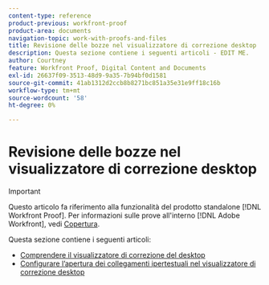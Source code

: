 ```yaml
---
content-type: reference
product-previous: workfront-proof
product-area: documents
navigation-topic: work-with-proofs-and-files
title: Revisione delle bozze nel visualizzatore di correzione desktop
description: Questa sezione contiene i seguenti articoli - EDIT ME.
author: Courtney
feature: Workfront Proof, Digital Content and Documents
exl-id: 26637f09-3513-48d9-9a35-7b94bf0d1581
source-git-commit: 41ab1312d2ccb8b8271bc851a35e31e9ff18c16b
workflow-type: tm+mt
source-wordcount: '58'
ht-degree: 0%

---
```


# Revisione delle bozze nel visualizzatore di correzione desktop

>[!IMPORTANT]
>
>Questo articolo fa riferimento alla funzionalità del prodotto standalone [!DNL Workfront Proof]. Per informazioni sulle prove all&#39;interno [!DNL Adobe Workfront], vedi [Copertura](../../../review-and-approve-work/proofing/proofing.md).

Questa sezione contiene i seguenti articoli:

* [Comprendere il visualizzatore di correzione del desktop](../../../workfront-proof/wp-work-proofsfiles/review-proofs-dpv/destop-proofing-viewer.md)
* [Configurare l’apertura dei collegamenti ipertestuali nel visualizzatore di correzione desktop](../../../workfront-proof/wp-work-proofsfiles/review-proofs-dpv/configure-how-hyperlinks-open.md)
